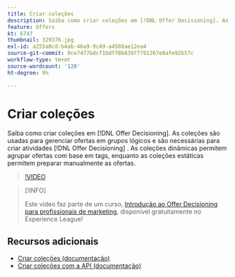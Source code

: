 ```yaml
---
title: Criar coleções
description: Saiba como criar coleções em [!DNL Offer Decisioning]. As coleções têm regras de qualificação associadas a elas para ajudar você a mostrá-las somente para clientes relevantes.
feature: Offers
kt: 6747
thumbnail: 329376.jpg
exl-id: a255a0cd-b4ab-46a9-9c49-a4588ae12ea4
source-git-commit: 0ce7477bdcf1bdff8b83977791267e8afe92b57c
workflow-type: tm+mt
source-wordcount: '120'
ht-degree: 9%

---
```


# Criar coleções

Saiba como criar coleções em [!DNL Offer Decisioning]. As coleções são usadas para gerenciar ofertas em grupos lógicos e são necessárias para criar atividades [!DNL Offer Decisioning] . As coleções dinâmicas permitem agrupar ofertas com base em tags, enquanto as coleções estáticas permitem preparar manualmente as ofertas.

>[!VIDEO](https://video.tv.adobe.com/v/329376?quality=12&learn=on)

>[!INFO]
>
> Este vídeo faz parte de um curso, [Introdução ao Offer Decisioning para profissionais de marketing](https://experienceleague.adobe.com/?recommended=ExperiencePlatform-U-1-2020.1.offerdecisioning?lang=pt-BR), disponível gratuitamente no Experience League!


## Recursos adicionais

* [Criar coleções (documentação)](https://experienceleague.adobe.com/docs/journey-optimizer/using/offer-decisioniong/managing-offers-in-the-offer-library/creating-collections.html)
* [Criar coleções com a API (documentação)](https://experienceleague.adobe.com/docs/journey-optimizer/using/offer-decisioniong/api-reference/offers-api/collections/create.html)
